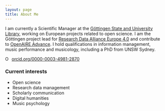 ```yaml
---
layout: page
title: About Me
---
```


I am currently a Scientific Manager at the <a href="https://www.sub.uni-goettingen.de/en/news/" target="_blank">Göttingen State and University Library</a>, working on European projects related to open science. I am the Göttingen project lead for <a href="https://www.rd-alliance.org/rda-europe" target="_blank">Research Data Alliance Europe 4.0</a> and contribute to <a href="https://www.openaire.eu/advance" target="_blank">OpenAIRE Advance</a>. I hold qualifications in information management, music performance and musicology, including a PhD from UNSW Sydney. 

<a href="https://orcid.org/0000-0003-4981-2870" target="orcid.widget" rel="noopener noreferrer" style="vertical-align:top;"><img src="https://orcid.org/sites/default/files/images/orcid_16x16.png" style="width:1em;margin-right:.5em;" alt="ORCID iD icon">orcid.org/0000-0003-4981-2870</a>

### Current interests

- Open science
- Research data management
- Scholarly communication
- Digital humanities
- Music psychology
